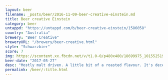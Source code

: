 ```yaml
---
layout: beer
filename: _posts/beer/2016-11-09-beer-creative-einstein.md
title: Beer creative Einstein
category: beer
untappd: "https://untappd.com/b/beer-creative-einstein/1586058"
country: "Australia"
brewery: "Beer Creative"
breweryURL: "/brewery/beer-creative.html"
style: "Schwarzbier"
score: 7
img: https://scontent.xx.fbcdn.net/v/t1.0-0/p480x480/18699975_10155251932773745_5479720467969386451_n.jpg?oh=278731ac522e2106af1af8ea6928921e&oe=59B314FE
beer-date: "2017-05-27"
desc: "Mostly malt driven. A little bit of a roasted flavour. It's decent but not that exciting, quite easy to drink though"
permalink: /beer/:title.html
---
```

